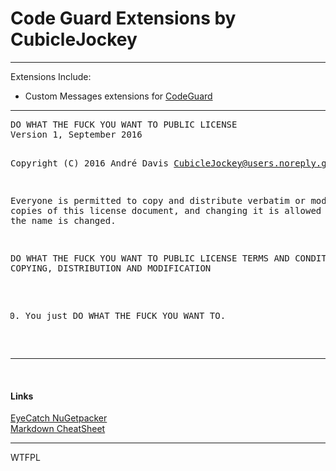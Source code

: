 # Code Guard Extensions by CubicleJockey

<hr />

Extensions Include:
* Custom Messages extensions for [CodeGuard](https://www.nuget.org/packages/Seterlund.CodeGuard/)

<hr />
<pre>
DO WHAT THE FUCK YOU WANT TO PUBLIC LICENSE 
Version 1, September 2016 

 Copyright (C) 2016 André Davis <CubicleJockey@users.noreply.github.com> 

 Everyone is permitted to copy and distribute verbatim or modified 
 copies of this license document, and changing it is allowed as long 
 as the name is changed. 

   DO WHAT THE FUCK YOU WANT TO PUBLIC LICENSE 
   TERMS AND CONDITIONS FOR COPYING, DISTRIBUTION AND MODIFICATION 

  0. You just DO WHAT THE FUCK YOU WANT TO.
</pre>
<hr />
<br />

#### Links

[EyeCatch NuGetpacker](http://www.eyecatch.no/blog/create-nuget-packages-easily/)
<br />
[Markdown CheatSheet](https://github.com/adam-p/markdown-here/wiki/Markdown-Cheatsheet)

<hr />

<a href="http://www.wtfpl.net/"><img
       src="http://www.wtfpl.net/wp-content/uploads/2012/12/wtfpl-badge-4.png"
       width="80" height="15" alt="WTFPL" /></a>
